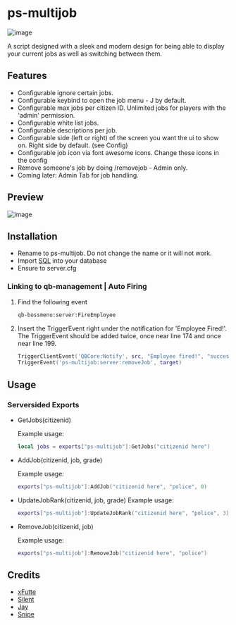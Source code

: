 # ps-multijob

![image](https://user-images.githubusercontent.com/82112471/205506429-6e86cadc-985c-488a-9dce-78a6b5aec1bb.png)

A script designed with a sleek and modern design for being able to display your current jobs as well as switching between them.

## Features

* Configurable ignore certain jobs.
* Configurable keybind to open the job menu - J by default.
* Configurable max jobs per citizen ID. Unlimited jobs for players with the 'admin' permission.
* Configurable white list jobs.
* Configurable descriptions per job.
* Configurable side (left or right) of the screen you want the ui to show on. Right side by default. (see Config)
* Configurable job icon via font awesome icons. Change these icons in the config
* Remove someone's job by doing /removejob - Admin only.
* Coming later: Admin Tab for job handling.

## Preview

![image](https://user-images.githubusercontent.com/82112471/206809426-155ad6fd-50d0-4ff9-add0-d72ae00f2304.png)

## Installation

* Rename to ps-multijob. Do not change the name or it will not work.
* Import [SQL](https://github.com/Project-Sloth/ps-multijob/blob/main/database.sql) into your database
* Ensure to server.cfg

### Linking to qb-management | Auto Firing

1. Find the following event

    ```txt
    qb-bossmenu:server:FireEmployee
    ```

2. Insert the TriggerEvent right under the notification for 'Employee Fired!'. The TriggerEvent should be added twice, once near line 174 and once near line 199.

    ```lua
    TriggerClientEvent('QBCore:Notify', src, "Employee fired!", "success")
    TriggerEvent('ps-multijob:server:removeJob', target)
    ```

## Usage

### Serversided Exports

* GetJobs(citizenid)

    Example usage:

    ```lua
    local jobs = exports["ps-multijob"]:GetJobs("citizenid here")
    ```

* AddJob(citizenid, job, grade)

    Example usage:

    ```lua
    exports["ps-multijob"]:AddJob("citizenid here", "police", 0)
    ```

* UpdateJobRank(citizenid, job, grade)
    Example usage:

    ```lua
    exports["ps-multijob"]:UpdateJobRank("citizenid here", "police", 3)
    ```

* RemoveJob(citizenid, job)

    Example usage:

    ```lua
    exports["ps-multijob"]:RemoveJob("citizenid here", "police")
    ```

## Credits

* [xFutte](https://github.com/xFutte)
* [Silent](https://github.com/S1lentcodes)
* [Jay](https://github.com/jay-fivem)
* [Snipe](https://github.com/pushkart2)
